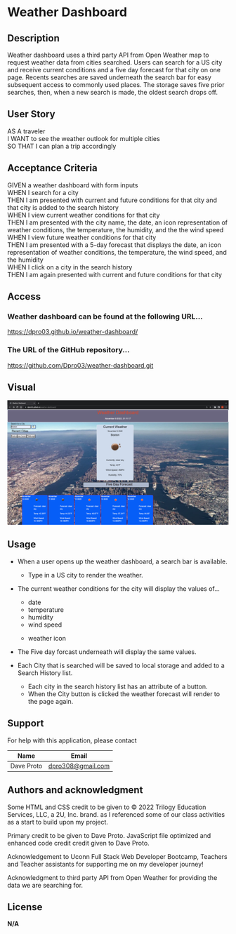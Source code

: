 # Weather Dashboard

## Description

Weather dashboard uses a third party API from Open Weather map to request weather data from cities searched.
Users can search for a US city and receive current conditions and a five day forecast for that city on one page. Recents searches are saved underneath the search bar for easy subsequent access to commonly used places. The storage saves five prior searches, then, when a new search is made, the oldest search drops off.


## User Story

AS A traveler<br>
I WANT to see the weather outlook for multiple cities<br>
SO THAT I can plan a trip accordingly<br>

## Acceptance Criteria

GIVEN a weather dashboard with form inputs<br>
WHEN I search for a city<br>
THEN I am presented with current and future conditions for that city and that city is added to the search history<br>
WHEN I view current weather conditions for that city<br>
THEN I am presented with the city name, the date, an icon representation of weather conditions, the temperature, the humidity, and the the wind speed<br>
WHEN I view future weather conditions for that city<br>
THEN I am presented with a 5-day forecast that displays the date, an icon representation of weather conditions, the temperature, the wind speed, and the humidity<br>
WHEN I click on a city in the search history<br>
THEN I am again presented with current and future conditions for that city<br>


## Access

### Weather dashboard can be found at the following URL...

https://dpro03.github.io/weather-dashboard/

### The URL of the GitHub repository...

https://github.com/Dpro03/weather-dashboard.git

## Visual

 ![Alt text](assets/images/weather-dashboard.png)

## Usage

<ul>
<li>When a user opens up the weather dashboard, a search bar is available.</li>

<ul>
<li><p>Type in a US city to render the weather.</p></li>
</ul>

<li>The current weather conditions for the city will display the values of...</li>
<ul>

<li> date </li>
<li> temperature </li>
<li> humidity </li>
<li> wind speed </li>
<li><p> weather icon </p></li>
</ul>
<li> <p> The Five day forcast underneath will display the same values.</p></li>

<li>Each City that is searched will be saved to local storage and added to a Search History list.</li> 
<ul>
<li>Each city in the search history list has an attribute of a button.</li>
<li>When the City button is clicked the weather forecast will render to the page again.</li>
</ul>
</ul>

## Support

For help with this application, please contact

| Name | Email |
|------|-------|
|Dave Proto | dpro308@gmail.com|

## Authors and acknowledgment

Some HTML and CSS credit to be given to © 2022 Trilogy Education Services, LLC, a 2U, Inc. brand. as I referenced some of our class activities as a start to build upon my project.

Primary credit to be given to Dave Proto. JavaScript file optimized and enhanced code credit credit given to Dave Proto.

Acknowledgement to Uconn Full Stack Web Developer Bootcamp, Teachers and Teacher assistants for supporting me on my developer journey!

Acknowledgment to third party API from Open Weather for providing the data we are searching for.

## License

**N/A**


